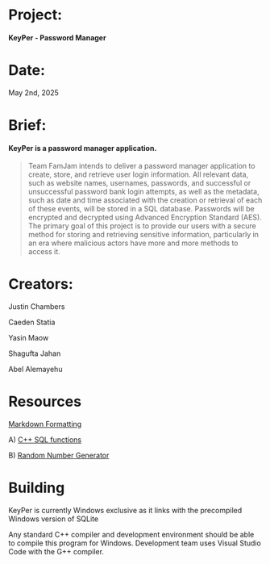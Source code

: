 # Project:     
#### KeyPer - Password Manager 

# Date:        
May 2nd, 2025

# Brief:       
#### KeyPer is a password manager application.  

> Team FamJam intends to deliver a password manager application to create, store, and retrieve user login information. All relevant data, such as website names, usernames, passwords, and successful or unsuccessful password bank login attempts, as well as the metadata, such as date and time associated with the creation or retrieval of each of these events, will be stored in a SQL database. Passwords will be encrypted and decrypted using Advanced Encryption Standard (AES). The primary goal of this project is to provide our users with a secure method for storing and retrieving sensitive information, particularly in an era where malicious actors have more and more methods to access it.

# Creators:    
Justin Chambers

Caeden Statia

Yasin Maow

Shagufta Jahan

Abel Alemayehu

# Resources
[Markdown Formatting](https://www.markdownguide.org/basic-syntax/) 

A) [C++ SQL functions](https://www.geeksforgeeks.org/sql-using-c-c-and-sqlite/) 

B) [Random Number Generator](https://www.w3schools.com/cpp/cpp_howto_random_number.asp) 

# Building

KeyPer is currently Windows exclusive as it links with the precompiled Windows version of SQLite

Any standard C++ compiler and development environment should be able to compile this program for Windows. Development team uses Visual Studio Code with the G++ compiler.